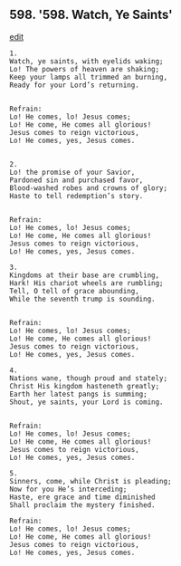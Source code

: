 
## 598.  '598. Watch, Ye Saints'
[edit](https://docs.google.com/document/d/1cHLSmZugudVRdnBJMrDE90bSfs6vhcBe/edit?mode=html)






    1.
    Watch, ye saints, with eyelids waking;
    Lo! The powers of heaven are shaking;
    Keep your lamps all trimmed an burning,
    Ready for your Lord’s returning.


    Refrain:
    Lo! He comes, lo! Jesus comes;
    Lo! He come, He comes all glorious!
    Jesus comes to reign victorious,
    Lo! He comes, yes, Jesus comes.


    2.
    Lo! the promise of your Savior,
    Pardoned sin and purchased favor,
    Blood-washed robes and crowns of glory;
    Haste to tell redemption’s story.


    Refrain:
    Lo! He comes, lo! Jesus comes;
    Lo! He come, He comes all glorious!
    Jesus comes to reign victorious,
    Lo! He comes, yes, Jesus comes.

    3.
    Kingdoms at their base are crumbling,
    Hark! His chariot wheels are rumbling;
    Tell, O tell of grace abounding,
    While the seventh trump is sounding.


    Refrain:
    Lo! He comes, lo! Jesus comes;
    Lo! He come, He comes all glorious!
    Jesus comes to reign victorious,
    Lo! He comes, yes, Jesus comes.

    4.
    Nations wane, though proud and stately;
    Christ His kingdom hasteneth greatly;
    Earth her latest pangs is summing;
    Shout, ye saints, your Lord is coming.


    Refrain:
    Lo! He comes, lo! Jesus comes;
    Lo! He come, He comes all glorious!
    Jesus comes to reign victorious,
    Lo! He comes, yes, Jesus comes.

    5.
    Sinners, come, while Christ is pleading;
    Now for you He’s interceding;
    Haste, ere grace and time diminished
    Shall proclaim the mystery finished.

    Refrain:
    Lo! He comes, lo! Jesus comes;
    Lo! He come, He comes all glorious!
    Jesus comes to reign victorious,
    Lo! He comes, yes, Jesus comes.

